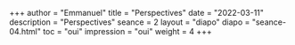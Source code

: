 +++
author = "Emmanuel"
title = "Perspectives"
date = "2022-03-11"
description = "Perspectives"
seance = 2
layout = "diapo"
diapo = "seance-04.html"
toc = "oui"
impression = "oui"
weight = 4
+++
